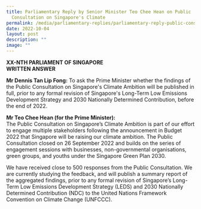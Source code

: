 ```yaml
---
title: Parliamentary Reply by Senior Minister Teo Chee Hean on Public
  Consultation on Singapore's Climate
permalink: /media/parliamentary-replies/parliamentary-reply-public-consultation-climate-ambition/
date: 2022-10-04
layout: post
description: ""
image: ""
---
```

**XX-NTH PARLIAMENT OF SINGAPORE  
WRITTEN ANSWER**

**Mr Dennis Tan Lip Fong:** To ask the Prime Minister whether the findings of the Public Consultation on Singapore's Climate Ambition will be published in full, prior to any formal revision of Singapore's Long-Term Low Emissions Development Strategy and 2030 Nationally Determined Contribution, before the end of 2022.

**Mr Teo Chee Hean (for the Prime Minister):**
<br>
The Public Consultation on Singapore’s Climate Ambition is part of our effort to engage multiple stakeholders following the announcement in Budget 2022 that Singapore will be raising our climate ambition. The Public Consultation closed on 26 September 2022 and builds on the series of engagement sessions with businesses, non-governmental organisations, green groups, and youths under the Singapore Green Plan 2030.

We have received close to 500 responses from the Public Consultation. We are currently studying the feedback, and will publish a summary report of the aggregated findings, prior to any formal revision of Singapore’s Long-Term Low Emissions Development Strategy (LEDS) and 2030 Nationally Determined Contribution (NDC) to the United Nations Framework Convention on Climate Change (UNFCCC).